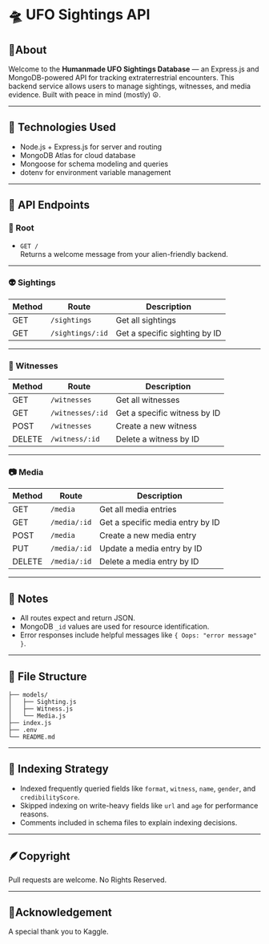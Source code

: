 # 🛸 UFO Sightings API

## 📎About
Welcome to the **Humanmade UFO Sightings Database** — an Express.js and MongoDB-powered API for tracking extraterrestrial encounters. This backend service allows users to manage sightings, witnesses, and media evidence. Built with peace in mind (mostly) ☮.

---

## 🚀 Technologies Used

- Node.js + Express.js for server and routing
- MongoDB Atlas for cloud database
- Mongoose for schema modeling and queries
- dotenv for environment variable management

---

## 📡 API Endpoints

### 🧠 Root

- `GET /`  
  Returns a welcome message from your alien-friendly backend.

---

### 👽 Sightings

| Method | Route              | Description                     |
|--------|--------------------|---------------------------------|
| GET    | `/sightings`       | Get all sightings               |
| GET    | `/sightings/:id`   | Get a specific sighting by ID   |

---

### 🧍 Witnesses

| Method | Route               | Description                          |
|--------|---------------------|--------------------------------------|
| GET    | `/witnesses`        | Get all witnesses                    |
| GET    | `/witnesses/:id`    | Get a specific witness by ID         |
| POST   | `/witnesses`        | Create a new witness                 |
| DELETE | `/witness/:id`      | Delete a witness by ID               |

---

### 📷 Media

| Method | Route               | Description                          |
|--------|---------------------|--------------------------------------|
| GET    | `/media`            | Get all media entries                |
| GET    | `/media/:id`        | Get a specific media entry by ID     |
| POST   | `/media`            | Create a new media entry             |
| PUT    | `/media/:id`        | Update a media entry by ID           |
| DELETE | `/media/:id`        | Delete a media entry by ID           |

---

## 🧪 Notes

- All routes expect and return JSON.
- MongoDB `_id` values are used for resource identification.
- Error responses include helpful messages like `{ Oops: "error message" }`.

---

## 📂 File Structure

```
├── models/
│   ├── Sighting.js
│   ├── Witness.js
│   └── Media.js
├── index.js
├── .env
└── README.md
```

---

## 🧠 Indexing Strategy

- Indexed frequently queried fields like `format`, `witness`, `name`, `gender`, and `credibilityScore`.
- Skipped indexing on write-heavy fields like `url` and `age` for performance reasons.
- Comments included in schema files to explain indexing decisions.

---

## 🪶Copyright

Pull requests are welcome. No Rights Reserved.

---

## 🤩Acknowledgement

A special thank you to Kaggle.

